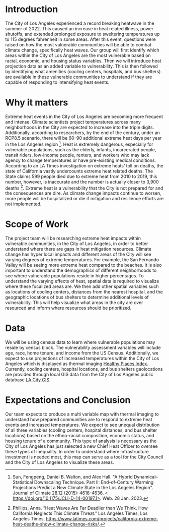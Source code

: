 # Introduction 
The City of Los Angeles experienced a record breaking heatwave in the summer of 2022. This caused an increase in heat related illness, power shutoffs, and extended prolonged exposure to sweltering temperatures up to 115 degrees fahrenheit in some areas. After this event, questions were raised on how the most vulnerable communities will be able to combat climate change, specifically heat waves. Our group will first identify which areas within the City of Los Angeles are the most vulnerable based on racial, economic, and housing status variables. Then we will introduce heat projection data as an added variable to vulnerability. This is then followed by identifying what amenities (cooling centers, hospitals, and bus shelters) are available in these vulnerable communities to understand if they are capable of responding to intensifying heat events.
# Why it matters
Extreme heat events in the City of Los Angeles are becoming more frequent and intense. Climate scientists project temperatures across many neighborhoods in the City are expected to increase into the triple digits. Additionally, according to researchers, by the end of the century, under an RCP8.5 scenario, there will be 60–90 additional extreme heat days per year in the Los Angeles region [^1]. Heat is extremely dangerous, especially for vulnerable populations, such as the elderly, infants, incarcerated people, transit riders, low-income people, renters, and workers who may lack agency to change temperatures or have pre-existing medical conditions. According to an LA Times investigation on extreme heats’ toll on deaths, the state of California vastly undercounts extreme heat related deaths. The State claims 599 people died due to extreme heat from 2010 to 2019, this number, however, is inaccurate and the number is actually closer to 3,900 deaths [^2]. Extreme heat is a vulnerability that the City is not prepared for and the consequences are dire. As climate change impacts continue to worsen, more people will be hospitalized or die if mitigation and resilience efforts are not implemented.
[^1]: Sun, Fengpeng, Daniel B. Walton, and Alex Hall. "A Hybrid Dynamical–Statistical Downscaling Technique. Part II: End-of-Century Warming Projections Predict a New Climate State in the Los Angeles Region". Journal of Climate 28.12 (2015): 4618-4636. < https://doi.org/10.1175/JCLI-D-14-00197.1>. Web. 28 Jan. 2023.
[^2]:  Phillips, Anna. “Heat Waves Are Far Deadlier than We Think. How California Neglects This Climate Threat.” Los Angeles Times, Los Angeles Times, https://www.latimes.com/projects/california-extreme-heat-deaths-show-climate-change-risks/. 
# Scope of Work 
The project team will be researching extreme heat impacts within vulnerable communities, in the City of Los Angeles, in order to better understand where there are gaps in heat mitigation resources. Climate change has hyper local impacts and different areas of the City will see varying degrees of extreme temperatures. For example, the San Fernando Valley will be seeing more extreme heat compared to the beaches. It is also important to understand the demographics of different neighborhoods to see where vulnerable populations reside in higher percentages. To understand the varying effects of heat, spatial data is required to visualize where these focalized areas are. We then add other spatial variables such as locations of cooling centers, distances from the nearest hospital, and the geographic locations of bus shelters to determine additional levels of vulnerability. This will help visualize what areas in the city are over resourced and inform where resources should be prioritized. 
# Data 
We will be using census data to learn where vulnerable populations may reside by census block. The vulnerability assessment variables will include age, race, home tenure, and income from the US Census. Additionally, we expect to use projections of increased temperatures within the City of Los Angeles which is displayed as thermal imaging [Healthy Places Index](https://heat.healthyplacesindex.org/). Currently, cooling centers, hospital locations, and bus shelters geolocations are provided through local GIS data from the City of Los Angeles public database [LA City GIS](https://geohub.lacity.org/). 
# Expectations and Conclusion 
Our team expects to produce a multi variable map with thermal imaging to understand how prepared communities are to respond to extreme heat events and increased temperatures. We expect to see unequal distribution of all three variables (cooling centers, hospital distances, and bus shelter locations) based on the ethno-racial composition, economic status, and housing tenure of a community. This type of analysis is necessary as the City of Los Angeles has just selected a new Chief Heat Officer to oversee these types of inequality. In order to understand where infrastructure investment is needed most, this map can serve as a tool for the City Council and the City of Los Angeles to visualize these areas.
